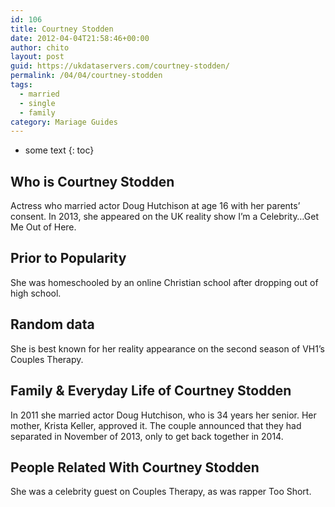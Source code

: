 ```yaml
---
id: 106
title: Courtney Stodden
date: 2012-04-04T21:58:46+00:00
author: chito
layout: post
guid: https://ukdataservers.com/courtney-stodden/
permalink: /04/04/courtney-stodden  
tags:
  - married
  - single
  - family
category: Mariage Guides
---
```


* some text
{: toc}


## Who is  Courtney Stodden
                  
                  
                  
Actress who married actor Doug Hutchison at age 16 with her parents&#8217; consent. In 2013, she appeared on the UK reality show I&#8217;m a Celebrity&#8230;Get Me Out of Here.
                  
                
                
                
## Prior to Popularity 
                  
                  
                  
She was homeschooled by an online Christian school after dropping out of high school.
                  
                
                
                
## Random data 
                  
                  
                  
She is best known for her reality appearance on the second season of VH1&#8217;s Couples Therapy.
                  
                
                
                
## Family & Everyday Life of Courtney Stodden
                  
                  
                  
In 2011 she married actor Doug Hutchison, who is 34 years her senior. Her mother, Krista Keller, approved it. The couple announced that they had separated in November of 2013, only to get back together in 2014.
                  
                
                
                
## People Related With  Courtney Stodden
                  
                  
                  
She was a celebrity guest on Couples Therapy, as was rapper Too Short.
                  
                
              
            
          
          
          
    
    
  
